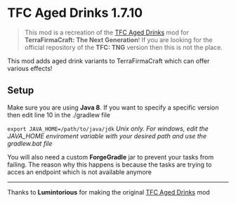 # TFC Aged Drinks 1.7.10
> This mod is a recreation of the [TFC Aged Drinks](https://www.curseforge.com/minecraft/mc-mods/tfc-aged-drinks "TFC Aged Drinks") mod for **TerraFirmaCraft: The Next Generation**! If you are looking for the official repository of the **TFC: TNG** version then this is not the place.

This mod adds aged drink variants to TerraFirmaCraft which can offer various effects!

## Setup
Make sure you are using **Java 8**. If you want to specify a specific version then edit line 10 in the ./gradlew file

`export JAVA_HOME=/path/to/java/jdk`
*Unix only. For windows, edit the JAVA_HOME enviroment variable with your desired path and use the gradlew.bat file*

You will also need a custom **ForgeGradle** jar to prevent your tasks from failing. The reason why this happens is because the tasks are trying to acces an endpoint which is not available anymore

------------

Thanks to **Lumintorious** for making the original [TFC Aged Drinks](https://www.curseforge.com/minecraft/mc-mods/tfc-aged-drinks "TFC Aged Drinks") mod